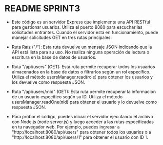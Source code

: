 # README SPRINT3


- Este código es un servidor Express que implementa una API RESTful para gestionar usuarios. Utiliza el puerto 8080 para escuchar las solicitudes entrantes. Cuando el servidor está en funcionamiento, puede manejar solicitudes GET en tres rutas principales:

- Ruta Raíz ("/"): Esta ruta devuelve un mensaje JSON indicando que la API está lista para su uso. No realiza ninguna operación de lectura o escritura en la base de datos de usuarios.

- Ruta "/api/users" (GET): Esta ruta permite recuperar todos los usuarios almacenados en la base de datos o filtrarlos según un rol específico. Utiliza el método usersManager.read(role) para obtener los usuarios y los devuelve como respuesta JSON.

- Ruta "/api/users/:nid" (GET): Esta ruta permite recuperar la información de un usuario específico según su ID. Utiliza el método usersManager.readOne(nid) para obtener el usuario y lo devuelve como respuesta JSON.

- Para probar el código, puedes iniciar el servidor ejecutando el archivo con Node.js (node server.js) y luego acceder a las rutas especificadas en tu navegador web. Por ejemplo, puedes ingresar a "http://localhost:8080/api/users" para obtener todos los usuarios o a "http://localhost:8080/api/users/1" para obtener el usuario con ID 1.